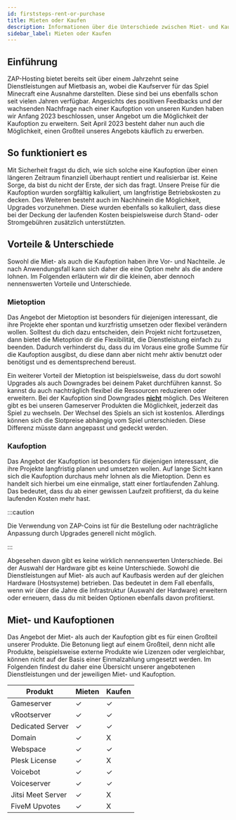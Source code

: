```yaml
---
id: firststeps-rent-or-purchase
title: Mieten oder Kaufen
description: Informationen über die Unterschiede zwischen Miet- und Kaufserver von ZAP-Hosting - ZAP-Hosting.com Dokumentation
sidebar_label: Mieten oder Kaufen
---
```




## Einführung

ZAP-Hosting bietet bereits seit über einem Jahrzehnt seine Dienstleistungen auf Mietbasis an, wobei die Kaufserver für das Spiel Minecraft eine Ausnahme darstellten. Diese sind bei uns ebenfalls schon seit vielen Jahren verfügbar. Angesichts des positiven Feedbacks und der wachsenden Nachfrage nach einer Kaufoption von unseren Kunden haben wir Anfang 2023 beschlossen, unser Angebot um die Möglichkeit der Kaufoption zu erweitern. Seit April 2023 besteht daher nun auch die Möglichkeit, einen Großteil unseres Angebots käuflich zu erwerben.



## So funktioniert es

Mit Sicherheit fragst du dich, wie sich solche eine Kaufoption über einen längeren Zeitraum finanziell überhaupt rentiert und realisierbar ist. Keine Sorge, da bist du nicht der Erste, der sich das fragt. Unsere Preise für die Kaufoption wurden sorgfältig kalkuliert, um langfristige Betriebskosten zu decken. Des Weiteren besteht auch im Nachhinein die Möglichkeit, Upgrades vorzunehmen. Diese wurden ebenfalls so kalkuliert, dass diese bei der Deckung der laufenden Kosten beispielsweise durch Stand- oder Stromgebühren zusätzlich unterstützten. 



## Vorteile & Unterschiede

Sowohl die Miet- als auch die Kaufoption haben ihre Vor- und Nachteile. Je nach Anwendungsfall kann sich daher die eine Option mehr als die andere lohnen. Im Folgenden erläutern wir dir die kleinen, aber dennoch nennenswerten Vorteile und Unterschiede. 



### Mietoption

Das Angebot der Mietoption ist besonders für diejenigen interessant, die ihre Projekte eher spontan und kurzfristig umsetzen oder flexibel verändern wollen. Solltest du dich dazu entscheiden, dein Projekt nicht fortzusetzen, dann bietet die Mietoption dir die Flexibilität, die Dienstleistung einfach zu beenden. Dadurch verhinderst du, dass du im Voraus eine große Summe für die Kaufoption ausgibst, du diese dann aber nicht mehr aktiv benutzt oder benötigst und es dementsprechend bereust.

Ein weiterer Vorteil der Mietoption ist beispielsweise, dass du dort sowohl Upgrades als auch Downgrades bei deinem Paket durchführen kannst. So kannst du auch nachträglich flexibel die Ressourcen reduzieren oder erweitern. Bei der Kaufoption sind Downgrades <u>**nicht**</u> möglich. Des Weiteren gibt es bei unseren Gameserver Produkten die Möglichkeit, jederzeit das Spiel zu wechseln. Der Wechsel des Spiels an sich ist kostenlos. Allerdings können sich die Slotpreise abhängig vom Spiel unterschieden. Diese Differenz müsste dann angepasst und gedeckt werden. 



### Kaufoption

Das Angebot der Kaufoption ist besonders für diejenigen interessant, die ihre Projekte langfristig planen und umsetzen wollen. Auf lange Sicht kann sich die Kaufoption durchaus mehr lohnen als die Mietoption. Denn es handelt sich hierbei um eine einmalige, statt einer fortlaufenden Zahlung. Das bedeutet, dass du ab einer gewissen Laufzeit profitierst, da du keine laufenden Kosten mehr hast. 

:::caution

Die Verwendung von ZAP-Coins ist für die Bestellung oder nachträgliche Anpassung durch Upgrades generell nicht möglich. 

:::

Abgesehen davon gibt es keine wirklich nennenswerten Unterschiede. Bei der Auswahl der Hardware gibt es keine Unterschiede. Sowohl die Dienstleistungen auf Miet- als auch auf Kaufbasis werden auf der gleichen Hardware (Hostsysteme) betrieben. Das bedeutet in dem Fall ebenfalls, wenn wir über die Jahre die Infrastruktur (Auswahl der Hardware) erweitern oder erneuern, dass du mit beiden Optionen ebenfalls davon profitierst. 



## Miet- und Kaufoptionen

Das Angebot der Miet- als auch der Kaufoption gibt es für einen Großteil unserer Produkte. Die Betonung liegt auf einem Großteil, denn nicht alle Produkte, beispielsweise externe Produkte wie Lizenzen oder vergleichbar, können nicht auf der Basis einer Einmalzahlung umgesetzt werden. Im Folgenden findest du daher eine Übersicht unserer angebotenen Dienstleistungen und der jeweiligen Miet- und Kaufoption. 

| Produkt           | Mieten | Kaufen |
| ----------------- | ------ | ------ |
| Gameserver        | ✓      | ✓      |
| vRootserver       | ✓      | ✓      |
| Dedicated Server  | ✓      | ✓      |
| Domain            | ✓      | X      |
| Webspace          | ✓      | ✓      |
| Plesk License     | ✓      | X      |
| Voicebot          | ✓      | ✓      |
| Voiceserver       | ✓      | ✓      |
| Jitsi Meet Server | ✓      | X      |
| FiveM Upvotes     | ✓      | X      |
